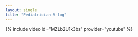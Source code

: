 ```yaml
---
layout: single
title: "Pediatrician V-log"
---
```


{% include video id="MZLb2U1k3bs" provider="youtube" %}
